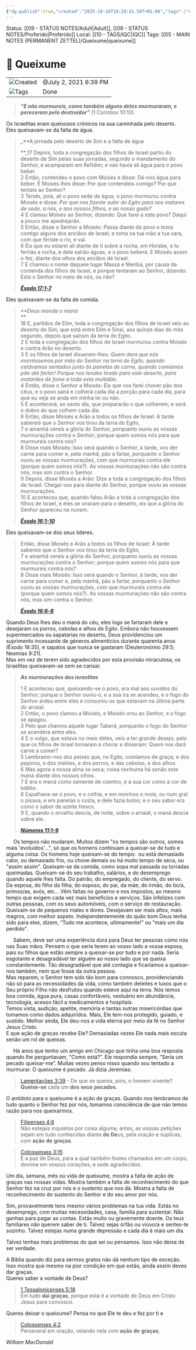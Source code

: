 ```yaml
---
{"dg-publish":true,"created":"2025-10-16T10:29:41.507+01:00","tags":["queixume"],"mature-status":"Adult","message_category":"Devocional","permalink":"/05-main-notes-permanent-zettel/queixume/","dgPassFrontmatter":true,"noteIcon":"child","updated":"2025-10-18T20:28:12.571+01:00"}
---
```


Status: [[09 - STATUS NOTES/Adult\|Adult]], [[09 - STATUS NOTES/Proferido\|Proferido]]
Local: [[10 - TAGS/IQC\|IQC]]
Tags: [[05 - MAIN NOTES (PERMANENT ZETTEL)/Queixume\|queixume]]
# 📓 Queixume

|                                                        |                       |
| ------------------------------------------------------ | --------------------- |
| ![](Dashboard/Attachments/clock_gray%20227.svg)Created | @July 2, 2021 6:39 PM |
| ![](Dashboard/Attachments/list_gray%20961.svg)Tags     | Done                  |

> _**“E não murmureis, como também alguns deles murmuraram, e pereceram pelo destruidor”**_ (1 Coríntios 10:10).

Os Israelitas eram queixosos crónicos na sua caminhada pelo deserto.  
Eles queixavam-se da falta de água.

> _**A jornada pelo deserto de Sim e a falta de água  
>   
> **_17 Depois, toda a congregação dos filhos de Israel partiu do deserto de Sim pelas suas jornadas, segundo o mandamento do Senhor, e acamparam em Refidim; e não havia ali água para o povo beber.  
> 2 Então, contendeu o povo com Moisés e disse: Dá-nos água para beber. E Moisés lhes disse: Por que contendeis comigo? Por que tentais ao Senhor?  
> 3 Tendo, pois, ali o povo sede de água, o povo murmurou contra Moisés e disse: _Por que nos fizeste subir do Egito para nos matares de sede, a nós, e aos nossos filhos, e ao nosso gado?_  
> 4 E clamou Moisés ao Senhor, dizendo: Que farei a este povo? Daqui a pouco me apedrejarão.  
> 5 Então, disse o Senhor a Moisés: Passa diante do povo e toma contigo alguns dos anciãos de Israel; e toma na tua mão a tua vara, com que feriste o rio, e vai.  
> 6 Eis que eu estarei ali diante de ti sobre a rocha, em Horebe, e tu ferirás a rocha, e dela sairão águas, e o povo beberá. E Moisés assim o fez, diante dos olhos dos anciãos de Israel.  
> 7 E chamou o nome daquele lugar Massá e Meribá, por causa da contenda dos filhos de Israel, e porque tentaram ao Senhor, dizendo: Está o Senhor no meio de nós, ou não?  
>   
> _**[Êxodo 17:1-7](https://www.biblegateway.com/passage/?search=%C3%8Axodo+17%3A1-7&version=ARC)**_

Eles queixavam-se da falta de comida.

> _**Deus manda o maná  
> **_  
> 16 E, partidos de Elim, toda a congregação dos filhos de Israel veio ao deserto de Sim, que está entre Elim e Sinai, aos quinze dias do mês segundo, depois que saíram da terra do Egito.  
> 2 E toda a congregação dos filhos de Israel murmurou contra Moisés e contra Arão no deserto.  
> 3 E os filhos de Israel disseram-lhes: _Quem dera que nós morrêssemos por mão do Senhor na terra do Egito, quando estávamos sentados junto às panelas de carne, quando comíamos pão até fartar! Porque nos tendes tirado para este deserto, para matardes de fome a toda esta multidão._  
> 4 Então, disse o Senhor a Moisés: Eis que vos farei chover pão dos céus, e o povo sairá e colherá cada dia a porção para cada dia, para que eu veja se anda em minha lei ou não.  
> 5 E acontecerá, ao sexto dia, que prepararão o que colherem; e será o dobro do que colhem cada dia.  
> 6 Então, disse Moisés e Arão a todos os filhos de Israel: À tarde sabereis que o Senhor vos tirou da terra do Egito,  
> 7 e amanhã vereis a glória do Senhor, porquanto ouviu as vossas murmurações contra o Senhor; porque quem somos nós para que murmureis contra nós?  
> 8 Disse mais Moisés: Isso será quando o Senhor, à tarde, vos der carne para comer e, pela manhã, pão a fartar, porquanto o Senhor ouviu as vossas murmurações, com que murmurais contra ele (porque quem somos nós?). As vossas murmurações não são contra nós, mas sim contra o Senhor.  
> 9 Depois, disse Moisés a Arão: Dize a toda a congregação dos filhos de Israel: Chegai-vos para diante do Senhor, porque ouviu as vossas murmurações.  
> 10 E aconteceu que, quando falou Arão a toda a congregação dos filhos de Israel, e eles se viraram para o deserto, eis que a glória do Senhor apareceu na nuvem.  
>   
> _**[Êxodo 16:1-10](https://www.biblegateway.com/passage/?search=%C3%8Axodo+16%3A1-10&version=ARC)**_

Eles queixavam-se dos seus líderes.

> Então, disse Moisés e Arão a todos os filhos de Israel: À tarde sabereis que o Senhor vos tirou da terra do Egito,  
> 7 e amanhã vereis a glória do Senhor, porquanto ouviu as vossas murmurações contra o Senhor; porque quem somos nós para que murmureis contra nós?  
> 8 Disse mais Moisés: Isso será quando o Senhor, à tarde, vos der carne para comer e, pela manhã, pão a fartar, porquanto o Senhor ouviu as vossas murmurações, com que murmurais contra ele (porque quem somos nós?). As vossas murmurações não são contra nós, mas sim contra o Senhor.  
>   
> _**[Êxodo 16:6-8](https://www.biblegateway.com/passage/?search=%C3%8Axodo+16%3A6-8&version=ARC)**_

Quando Deus lhes deu o maná do céu, eles logo se fartaram dele e desejaram os porros, cebolas e alhos do Egito. Embora não houvessem supermercados ou sapatarias no deserto, Deus providenciou um suprimento incessante de géneros alimentícios durante quarenta anos (Êxodo 16:35), e sapatos que nunca se gastaram (Deuteronómio 29:5; Neemias 9:21).  
Mas em vez de terem sido agradecidos por esta provisão miraculosa, os Israelitas queixavam-se sem se cansar.

> _**As murmurações dos israelitas**_  
>   
> 1 E aconteceu que, queixando-se o povo, era mal aos ouvidos do Senhor; porque o Senhor ouviu-o, e a sua ira se acendeu, e o fogo do Senhor ardeu entre eles e consumiu os que estavam na última parte do arraial.  
> 2 Então, o povo clamou a Moisés, e Moisés orou ao Senhor, e o fogo se apagou.  
> 3 Pelo que chamou aquele lugar Taberá, porquanto o fogo do Senhor se acendera entre eles.  
> 4 E o vulgo, que estava no meio deles, veio a ter grande desejo; pelo que os filhos de Israel tornaram a chorar e disseram: Quem nos dará carne a comer?  
> 5 Lembramo-nos dos peixes que, no Egito, comíamos de graça; e dos pepinos, e dos melões, e dos porros, e das cebolas, e dos alhos.  
> 6 Mas agora a nossa alma se seca; coisa nenhuma há senão este maná diante dos nossos olhos.  
> 7 E era o maná como semente de coentro, e a sua cor como a cor de bdélio.  
> 8 Espalhava-se o povo, e o colhia, e em moinhos o moía, ou num gral o pisava, e em panelas o cozia, e dele fazia bolos; e o seu sabor era como o sabor de azeite fresco.  
> 9 E, quando o orvalho descia, de noite, sobre o arraial, o maná descia sobre ele.  
>   
> _**[Números 11:1-9](https://www.biblegateway.com/passage/?search=N%C3%BAmeros%2011&version=ARC)**_

  
     Os tempos não mudaram. Muitos dizem "os tempos são outros, somos mais 'evoluídos'...", só que os homens continuam a queixar-se de tudo e alguma coisa. Os homens hoje queixam-se do tempo:  ou está demasiado calor, ou demasiado frio, ou chove demais ou há muito tempo de seca, ou "assim assim". Queixam-se da comida, como sopa mal passada ou torradas queimadas. Queixam-se do seu trabalho, salários, e do desemprego quando aquele lhes falta. Do patrão, do empregado, do cliente, do servo. Da esposa, do filho da filha, do esposo, do pai, da mãe, do irmão, do tio/a, primos/as, avós, etc... Vêm faltas no governo e nos impostos, ao mesmo tempo que exigem cada vez mais benefícios e serviços. São infelizes com outras pessoas, com os seus automóveis, com o serviço de restauração. Queixam-se de pequenos males e dores. Desejavam ser mais altos, mais magros, com melhor aspeto. Independentemente do quão bom Deus tenha sido para eles, dizem, “Tudo me acontece, ultimamente!” ou "mais um dia perdido".

  
     Sabem, deve ser uma experiência dura para Deus ter pessoas como nós nas Suas mãos. Pensem o que seria terem ao vosso lado a vossa esposa, pais ou filhos que estão sempre a queixar-se por tudo e por nada. Seria esgotante e desagradável ter alguém ao nosso lado que se queixa constantemente. Tão desagradável que até contagia e ficaríamos a queixar-nos também, nem que fosse da outra pessoa.  
Mas reparem, o Senhor tem sido tão bom para connosco, providenciando não só para as necessidades da vida, como também deleites e luxos que o Seu próprio Filho não desfrutou quando esteve aqui na terra. Nós temos boa comida, água pura, casas confortáveis, vestuário em abundância, tecnologia, acesso fácil a medicamentos e hospitais.  
Temos vista, audição, apetite, memória e tantas outras misericórdias que tomamos como dados adquiridos. Mais, Ele tem-nos protegido, guiado, e sustido. Melhor ainda, Ele deu-nos a vida eterna por meio da fé no Senhor Jesus Cristo.  
E que ação de graças recebe Ele? Demasiadas vezes Ele nada mais escuta senão um rol de queixas.

  
     Há anos que tenho um amigo em Chicago que tinha uma boa resposta quando lhe perguntavam, “Como está?”. Ele respondia sempre, “Seria um pecado queixar-me”. Muitas vezes penso nisso quando sou tentado a murmurar. O queixume é pecado. Já dizia Jeremias:

> [Lamentações 3:39](https://www.biblegateway.com/passage/?search=Lamenta%C3%A7%C3%B5es%203%3A39&version=ARC) - De que se queixa, pois, o homem vivente? **Queixe-se** cada um **dos** **seus** **pecados.**

O antídoto para o queixume é a ação de graças. Quando nos lembramos de tudo quanto o Senhor fez por nós, tomamos consciência de que não temos razão para nos queixarmos.

> [Filipenses 4:6](https://www.biblegateway.com/passage/?search=Filipenses%204%3A6&version=ARC)  
> Não estejais inquietos por coisa alguma; antes, as vossas petições sejam em tudo conhecidas diante **de** **De**us, pela oração e súplicas, com **ação** **de** **graças**.

> [Colossenses 3:15](https://www.biblegateway.com/passage/?search=Colossenses%203%3A15&version=ARC)  
> E a paz de Deus, para a qual também fostes chamados em um corpo, domine em vossos corações; e sede agradecidos.

Um dia, semana, mês ou vida de queixume, mostra a falta de ação de graças nas nossas vidas. Mostra também a falta de reconhecimento do que Senhor fez na cruz por nós e o sustento que nos dá. Mostra a falta de reconhecimento do sustento do Senhor e do seu amor por nós.

Sim, provavelmente tens mesmo vários problemas na tua vida. Estás no desemprego, com muitas necessidades, casa, família para sustentar. Não ganhas para pagar as contas. Estás muito ou gravemente doente. Os teus familiares não querem saber de ti. Talvez sejas órfão ou viúvo/a e sentes-te sozinho. Talvez estejas numa grande depressão e cada dia é mais um dia.

Talvez tenhas mais problemas do que sei ou pensamos. Isso não deixa de ser verdade.

A Bíblia quando diz para sermos gratos não dá nenhum tipo de exceção. Isso mostra que mesmo na pior condição em que estás, ainda assim deves dar graças.  
Queres saber a vontade de Deus?

> [1 Tessalonicenses 5:18](https://www.biblegateway.com/passage/?search=1%20Tessalonicenses%205%3A18&version=ARC)  
> Em tudo **dai** **graças**, porque esta é a vontade de Deus em Cristo Jesus para convosco.

Queres deixar o queixume? Pensa no que Ele te deu e fez por ti e

> [Colossenses 4:2](https://www.biblegateway.com/passage/?search=Colossenses%204%3A2&version=ARC)  
> Perseverai em oração, velando nela com **ação** **de** **graças**;

_William MacDonald_